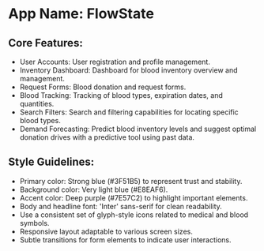 # **App Name**: FlowState

## Core Features:

- User Accounts: User registration and profile management.
- Inventory Dashboard: Dashboard for blood inventory overview and management.
- Request Forms: Blood donation and request forms.
- Blood Tracking: Tracking of blood types, expiration dates, and quantities.
- Search Filters: Search and filtering capabilities for locating specific blood types.
- Demand Forecasting: Predict blood inventory levels and suggest optimal donation drives with a predictive tool using past data.

## Style Guidelines:

- Primary color: Strong blue (#3F51B5) to represent trust and stability.
- Background color: Very light blue (#E8EAF6).
- Accent color: Deep purple (#7E57C2) to highlight important elements.
- Body and headline font: 'Inter' sans-serif for clean readability.
- Use a consistent set of glyph-style icons related to medical and blood symbols.
- Responsive layout adaptable to various screen sizes.
- Subtle transitions for form elements to indicate user interactions.